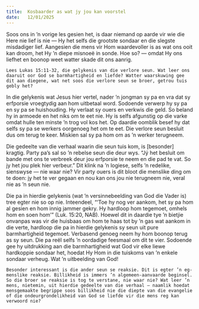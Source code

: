 ```yaml
---
title:  Kosbaarder as wat jy jou kan voorstel
date:   12/01/2025
---
```


Soos ons in ’n vorige les gesien het, is daar niemand op aarde vir wie die Here nie lief is nie — Hy het selfs die grootste sondaar en die slegste misdadiger lief. Aangesien die mens vir Hom waardevoller is as wat ons ooit kan droom, het Hy ’n diepe misnoeë in sonde. Hoe so? — omdat Hy ons liefhet en boonop weet watter skade dit ons aanrig.

`Lees Lukas 15:11-32, die gelykenis van die verlore seun. Wat leer ons daaruit oor God se barmhartigheid en liefde? Watter waarskuwing gee dit aan diegene, wat net soos die verlore seun se broer, getrou tuis gebly het?`

In die gelykenis wat Jesus hier vertel, nader ’n jongman sy pa en vra dat sy erfporsie vroegtydig aan hom uitbetaal word. Sodoende verwerp hy sy pa en sy pa se huishouding. Hy verlaat sy ouers en verkwis die geld. So beland hy in armoede en het niks om te eet nie. Hy is selfs afgunstig op die varke omdat hulle ten minste ’n trog vol kos het. Op daardie oomblik besef hy dat selfs sy pa se werkers oorgenoeg het om te eet. Die verlore seun besluit dus om terug te keer. Miskien sal sy pa hom om as ’n werker terugneem.

Die gedeelte van die verhaal waarin die seun tuis kom, is [besonder] kragtig. Party pa’s sal so ’n rebelse seun die deur wys. “Jý het besluit om bande met ons te verbreek deur jou erfporsie te neem en die pad te vat. So jy het jou plek hier verbeur.” Dit klink na ’n logiese, selfs ’n redelike, sienswyse — nie waar nie? Vir party ouers is dit bloot die menslike ding om te doen: jy het te ver gegaan en nou kan ons jou nie terugneem nie, veral nie as ’n seun nie.

Die pa in hierdie gelykenis (wat ’n versinnebeelding van God die Vader is) tree egter nie so op nie. Inteendeel, “‘Toe hy nog ver aankom, het sy pa hom al gesien en hom innig jammer gekry. Hy hardloop hom tegemoet, omhels hom en soen hom’” (Luk. 15:20, NAB). Hoewel dit in daardie tye ’n bietjie onvanpas was vir die huisbaas om hom te haas tot by ’n gas wat aankom in die verte, hardloop die pa in hierdie gelykenis sy seun uit pure barmhartigheid tegemoet. Verbasend genoeg neem hy hom boonop terug as sy seun. Die pa reël selfs ’n oordadige feesmaal om dit te vier. Sodoende gee hy uitdrukking aan die barmhartigheid wat God vir elke liewe hardkoppie sondaar het, hoedat Hy Hom in die tuiskoms van ’n enkele sondaar verheug. Wat ’n uitbeelding van God!

`Besonder interessant is die ander seun se reaksie. Dit is egter ’n eg-menslike reaksie. Billikheid is immers ’n algemeen-aanvaarde beginsel. So die broer se reaksie is tog te verstane, nie waar nie? Wat leer ’n mens, nietemin, uit hierdie gedeelte van die verhaal — naamlik hoedat mensgemaakte begrippe soos billikheid nie die diepte van die evangelie of die ondeurgrondelikheid van God se liefde vir die mens reg kan verwoord nie?`